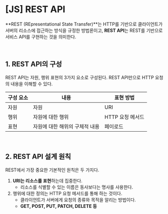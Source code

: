 # [JS] REST API

**REST (REpresentational State Transfer)**는 HTTP를 기반으로 클라이언트가 서버의 리소스에 접근하는 방식을 규정한 방법론이고, **REST API**는 REST를 기반으로 서비스 API를 구현하는 것을 의미한다.

<br>

## 1. REST API의 구성

REST API는 자원, 행위 표현의 3가지 요소로 구성된다. REST API만으로 HTTP 요청의 내용을 이해할 수 있다.

| 구성 요소 | 내용                           | 표현 방법        |
| --------- | ------------------------------ | ---------------- |
| 자원      | 자원                           | URI              |
| 행위      | 자원에 대한 행위               | HTTP 요청 메서드 |
| 표현      | 자원에 대한 해위의 구체적 내용 | 페이로드         |

<br>

## 2. REST API 설계 원칙

REST에서 가장 중요한 기본적인 원칙은 두 가지다.

1. **URI는 리소스를 표현**하는데 집중한다.
   - 리소스를 식별할 수 있는 이름은 동사보다는 명사를 사용한다.
2. 행위에 대한 정의는 HTTP 요청 메서드를 통해 하는 것이다.
   - 클라이언트가 서버에게 요청의 종류와 목적을 알리는 방법이다.
   - **GET, POST, PUT, PATCH, DELETE 등**



